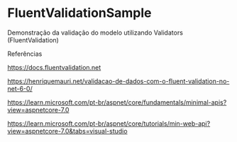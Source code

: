 # FluentValidationSample

Demonstração da validação do modelo utilizando Validators (FluentValidation)


Referências

https://docs.fluentvalidation.net

https://henriquemauri.net/validacao-de-dados-com-o-fluent-validation-no-net-6-0/

https://learn.microsoft.com/pt-br/aspnet/core/fundamentals/minimal-apis?view=aspnetcore-7.0

https://learn.microsoft.com/pt-br/aspnet/core/tutorials/min-web-api?view=aspnetcore-7.0&tabs=visual-studio
